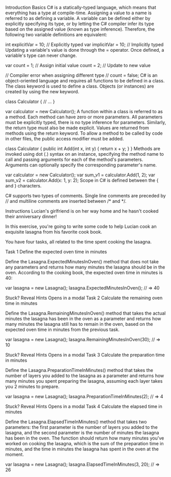 Introduction
Basics
C# is a statically-typed language, which means that everything has a type at compile-time. Assigning a value to a name is referred to as defining a variable. A variable can be defined either by explicitly specifying its type, or by letting the C# compiler infer its type based on the assigned value (known as type inference). Therefore, the following two variable definitions are equivalent:

int explicitVar = 10; // Explicitly typed
var implicitVar = 10; // Implicitly typed
Updating a variable's value is done through the = operator. Once defined, a variable's type can never change.

var count = 1; // Assign initial value
count = 2;     // Update to new value

// Compiler error when assigning different type
// count = false;
C# is an object-oriented language and requires all functions to be defined in a class. The class keyword is used to define a class. Objects (or instances) are created by using the new keyword.

class Calculator
{
    // ...
}

var calculator = new Calculator();
A function within a class is referred to as a method. Each method can have zero or more parameters. All parameters must be explicitly typed, there is no type inference for parameters. Similarly, the return type must also be made explicit. Values are returned from methods using the return keyword. To allow a method to be called by code in other files, the public access modifier must be added.

class Calculator
{
    public int Add(int x, int y)
    {
        return x + y;
    }
}
Methods are invoked using dot (.) syntax on an instance, specifying the method name to call and passing arguments for each of the method's parameters. Arguments can optionally specify the corresponding parameter's name.

var calculator = new Calculator();
var sum_v1 = calculator.Add(1, 2);
var sum_v2 = calculator.Add(x: 1, y: 2);
Scope in C# is defined between the { and } characters.

C# supports two types of comments. Single line comments are preceded by // and multiline comments are inserted between /* and */.

Instructions
Lucian's girlfriend is on her way home and he hasn't cooked their anniversary dinner!

In this exercise, you're going to write some code to help Lucian cook an exquisite lasagna from his favorite cook book.

You have four tasks, all related to the time spent cooking the lasagna.

Task 1
Define the expected oven time in minutes

Define the Lasagna.ExpectedMinutesInOven() method that does not take any parameters and returns how many minutes the lasagna should be in the oven. According to the cooking book, the expected oven time in minutes is 40:

var lasagna = new Lasagna();
lasagna.ExpectedMinutesInOven();
// => 40

Stuck? Reveal Hints
Opens in a modal
Task 2
Calculate the remaining oven time in minutes

Define the Lasagna.RemainingMinutesInOven() method that takes the actual minutes the lasagna has been in the oven as a parameter and returns how many minutes the lasagna still has to remain in the oven, based on the expected oven time in minutes from the previous task.

var lasagna = new Lasagna();
lasagna.RemainingMinutesInOven(30);
// => 10

Stuck? Reveal Hints
Opens in a modal
Task 3
Calculate the preparation time in minutes

Define the Lasagna.PreparationTimeInMinutes() method that takes the number of layers you added to the lasagna as a parameter and returns how many minutes you spent preparing the lasagna, assuming each layer takes you 2 minutes to prepare.

var lasagna = new Lasagna();
lasagna.PreparationTimeInMinutes(2);
// => 4

Stuck? Reveal Hints
Opens in a modal
Task 4
Calculate the elapsed time in minutes

Define the Lasagna.ElapsedTimeInMinutes() method that takes two parameters: the first parameter is the number of layers you added to the lasagna, and the second parameter is the number of minutes the lasagna has been in the oven. The function should return how many minutes you've worked on cooking the lasagna, which is the sum of the preparation time in minutes, and the time in minutes the lasagna has spent in the oven at the moment.

var lasagna = new Lasagna();
lasagna.ElapsedTimeInMinutes(3, 20);
// => 26
